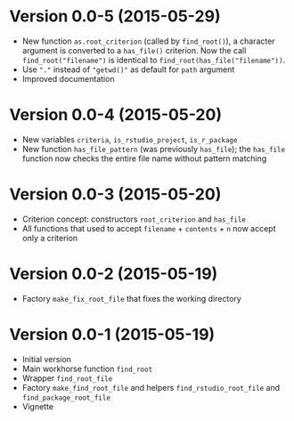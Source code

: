 Version 0.0-5 (2015-05-29)
===

- New function `as.root_criterion` (called by `find_root()`), a character argument is converted to a `has_file()` criterion. Now the call `find_root("filename")` is identical to `find_root(has_file("filename"))`.
- Use `"."` instead of `"getwd()"` as default for `path` argument
- Improved documentation

Version 0.0-4 (2015-05-20)
===

- New variables `criteria`, `is_rstudio_project`, `is_r_package`
- New function `has_file_pattern` (was previously `has_file`); the `has_file` function now checks the entire file name without pattern matching

Version 0.0-3 (2015-05-20)
===

- Criterion concept: constructors `root_criterion` and `has_file`
- All functions that used to accept `filename` + `contents` + `n` now accept only a criterion

Version 0.0-2 (2015-05-19)
===

- Factory `make_fix_root_file` that fixes the working directory

Version 0.0-1 (2015-05-19)
===

- Initial version
- Main workhorse function `find_root`
- Wrapper `find_root_file`
- Factory `make_find_root_file` and helpers `find_rstudio_root_file` and `find_package_root_file`
- Vignette
